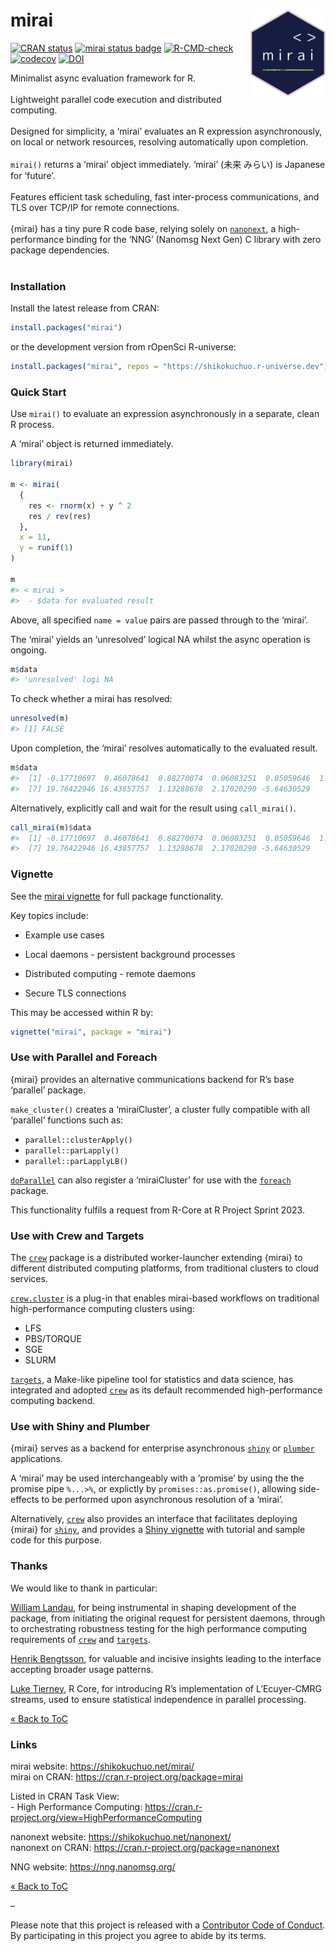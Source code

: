 
<!-- README.md is generated from README.Rmd. Please edit that file -->

# mirai <a href="https://shikokuchuo.net/mirai/" alt="mirai"><img src="man/figures/logo.png" alt="mirai logo" align="right" width="120"/></a>

<!-- badges: start -->

[![CRAN
status](https://www.r-pkg.org/badges/version/mirai?color=112d4e)](https://CRAN.R-project.org/package=mirai)
[![mirai status
badge](https://shikokuchuo.r-universe.dev/badges/mirai?color=24a60e)](https://shikokuchuo.r-universe.dev/)
[![R-CMD-check](https://github.com/shikokuchuo/mirai/workflows/R-CMD-check/badge.svg)](https://github.com/shikokuchuo/mirai/actions)
[![codecov](https://codecov.io/gh/shikokuchuo/mirai/branch/main/graph/badge.svg)](https://app.codecov.io/gh/shikokuchuo/mirai)
[![DOI](https://zenodo.org/badge/459341940.svg)](https://zenodo.org/badge/latestdoi/459341940)
<!-- badges: end -->

Minimalist async evaluation framework for R. <br /><br /> Lightweight
parallel code execution and distributed computing. <br /><br /> Designed
for simplicity, a ‘mirai’ evaluates an R expression asynchronously, on
local or network resources, resolving automatically upon completion.
<br /><br /> `mirai()` returns a ‘mirai’ object immediately. ‘mirai’
(未来 みらい) is Japanese for ‘future’. <br /><br /> Features efficient
task scheduling, fast inter-process communications, and TLS over TCP/IP
for remote connections. <br /><br /> {mirai} has a tiny pure R code
base, relying solely on
[`nanonext`](https://doi.org/10.5281/zenodo.7903429), a high-performance
binding for the ‘NNG’ (Nanomsg Next Gen) C library with zero package
dependencies. <br /><br />

### Installation

Install the latest release from CRAN:

``` r
install.packages("mirai")
```

or the development version from rOpenSci R-universe:

``` r
install.packages("mirai", repos = "https://shikokuchuo.r-universe.dev")
```

### Quick Start

Use `mirai()` to evaluate an expression asynchronously in a separate,
clean R process.

A ‘mirai’ object is returned immediately.

``` r
library(mirai)

m <- mirai(
  {
    res <- rnorm(x) + y ^ 2
    res / rev(res)
  },
  x = 11,
  y = runif(1)
)

m
#> < mirai >
#>  - $data for evaluated result
```

Above, all specified `name = value` pairs are passed through to the
‘mirai’.

The ‘mirai’ yields an ‘unresolved’ logical NA whilst the async operation
is ongoing.

``` r
m$data
#> 'unresolved' logi NA
```

To check whether a mirai has resolved:

``` r
unresolved(m)
#> [1] FALSE
```

Upon completion, the ‘mirai’ resolves automatically to the evaluated
result.

``` r
m$data
#>  [1] -0.17710697  0.46078641  0.88270074  0.06083251  0.05059646  1.00000000
#>  [7] 19.76422946 16.43857757  1.13288678  2.17020290 -5.64630529
```

Alternatively, explicitly call and wait for the result using
`call_mirai()`.

``` r
call_mirai(m)$data
#>  [1] -0.17710697  0.46078641  0.88270074  0.06083251  0.05059646  1.00000000
#>  [7] 19.76422946 16.43857757  1.13288678  2.17020290 -5.64630529
```

### Vignette

See the [mirai
vignette](https://shikokuchuo.net/mirai/articles/mirai.html) for full
package functionality.

Key topics include:

- Example use cases

- Local daemons - persistent background processes

- Distributed computing - remote daemons

- Secure TLS connections

This may be accessed within R by:

``` r
vignette("mirai", package = "mirai")
```

### Use with Parallel and Foreach

{mirai} provides an alternative communications backend for R’s base
‘parallel’ package.

`make_cluster()` creates a ‘miraiCluster’, a cluster fully compatible
with all ‘parallel’ functions such as:

- `parallel::clusterApply()`
- `parallel::parLapply()`
- `parallel::parLapplyLB()`

[`doParallel`](https://cran.r-project.org/package=doParallel) can also
register a ‘miraiCluster’ for use with the
[`foreach`](https://cran.r-project.org/package=foreach) package.

This functionality fulfils a request from R-Core at R Project Sprint
2023.

### Use with Crew and Targets

The [`crew`](https://cran.r-project.org/package=crew) package is a
distributed worker-launcher extending {mirai} to different distributed
computing platforms, from traditional clusters to cloud services.

[`crew.cluster`](https://cran.r-project.org/package=crew.cluster) is a
plug-in that enables mirai-based workflows on traditional
high-performance computing clusters using:

- LFS
- PBS/TORQUE
- SGE
- SLURM

[`targets`](https://cran.r-project.org/package=targets), a Make-like
pipeline tool for statistics and data science, has integrated and
adopted [`crew`](https://cran.r-project.org/package=crew) as its default
recommended high-performance computing backend.

### Use with Shiny and Plumber

{mirai} serves as a backend for enterprise asynchronous
[`shiny`](https://cran.r-project.org/package=shiny) or
[`plumber`](https://cran.r-project.org/package=plumber) applications.

A ‘mirai’ may be used interchangeably with a ‘promise’ by using the the
promise pipe `%...>%`, or explictly by `promises::as.promise()`,
allowing side-effects to be performed upon asynchronous resolution of a
‘mirai’.

Alternatively, [`crew`](https://cran.r-project.org/package=crew) also
provides an interface that facilitates deploying {mirai} for
[`shiny`](https://cran.r-project.org/package=shiny), and provides a
[Shiny vignette](https://wlandau.github.io/crew/articles/shiny.html)
with tutorial and sample code for this purpose.

### Thanks

We would like to thank in particular:

[William Landau](https://github.com/wlandau/), for being instrumental in
shaping development of the package, from initiating the original request
for persistent daemons, through to orchestrating robustness testing for
the high performance computing requirements of
[`crew`](https://cran.r-project.org/package=crew) and
[`targets`](https://cran.r-project.org/package=targets).

[Henrik Bengtsson](https://github.com/HenrikBengtsson/), for valuable
and incisive insights leading to the interface accepting broader usage
patterns.

[Luke Tierney](https://github.com/ltierney/), R Core, for introducing
R’s implementation of L’Ecuyer-CMRG streams, used to ensure statistical
independence in parallel processing.

[« Back to ToC](#table-of-contents)

### Links

mirai website: <https://shikokuchuo.net/mirai/><br /> mirai on CRAN:
<https://cran.r-project.org/package=mirai>

Listed in CRAN Task View: <br /> - High Performance Computing:
<https://cran.r-project.org/view=HighPerformanceComputing>

nanonext website: <https://shikokuchuo.net/nanonext/><br /> nanonext on
CRAN: <https://cran.r-project.org/package=nanonext>

NNG website: <https://nng.nanomsg.org/><br />

[« Back to ToC](#table-of-contents)

–

Please note that this project is released with a [Contributor Code of
Conduct](https://shikokuchuo.net/mirai/CODE_OF_CONDUCT.html). By
participating in this project you agree to abide by its terms.
